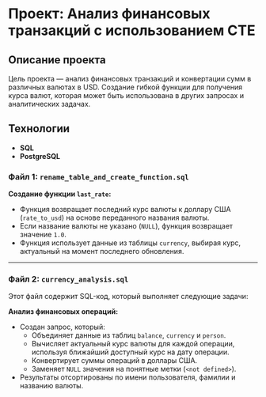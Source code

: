 # Проект: Анализ финансовых транзакций с использованием CTE

## Описание проекта
Цель проекта — анализ финансовых транзакций и конвертации сумм в различных валютах в USD. Создание гибкой функции для получения курса валют, которая может быть использована в других запросах и аналитических задачах.


## Технологии
- **SQL**
- **PostgreSQL**


### Файл 1: `rename_table_and_create_function.sql`

**Создание функции `last_rate`:**
   - Функция возвращает последний курс валюты к доллару США (`rate_to_usd`) на основе переданного названия валюты.
   - Если название валюты не указано (`NULL`), функция возвращает значение `1.0`.
   - Функция использует данные из таблицы `currency`, выбирая курс, актуальный на момент последнего обновления.

---

### Файл 2: `currency_analysis.sql`
Этот файл содержит SQL-код, который выполняет следующие задачи:

**Анализ финансовых операций:**
   - Создан запрос, который:
     - Объединяет данные из таблиц `balance`, `currency` и `person`.
     - Вычисляет актуальный курс валюты для каждой операции, используя ближайший доступный курс на дату операции.
     - Конвертирует суммы операций в доллары США.
     - Заменяет `NULL` значения на понятные метки (`<not defined>`).
   - Результаты отсортированы по имени пользователя, фамилии и названию валюты.

